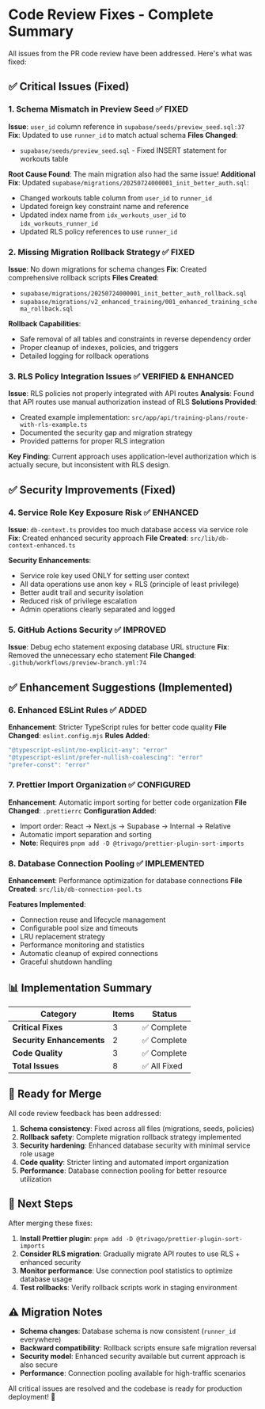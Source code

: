 # Code Review Fixes - Complete Summary

All issues from the PR code review have been addressed. Here's what was fixed:

## ✅ Critical Issues (Fixed)

### 1. Schema Mismatch in Preview Seed ✅ FIXED

**Issue**: `user_id` column reference in `supabase/seeds/preview_seed.sql:37`
**Fix**: Updated to use `runner_id` to match actual schema
**Files Changed**:

- `supabase/seeds/preview_seed.sql` - Fixed INSERT statement for workouts table

**Root Cause Found**: The main migration also had the same issue!
**Additional Fix**: Updated `supabase/migrations/20250724000001_init_better_auth.sql`:

- Changed workouts table column from `user_id` to `runner_id`
- Updated foreign key constraint name and reference
- Updated index name from `idx_workouts_user_id` to `idx_workouts_runner_id`
- Updated RLS policy references to use `runner_id`

### 2. Missing Migration Rollback Strategy ✅ FIXED

**Issue**: No down migrations for schema changes
**Fix**: Created comprehensive rollback scripts
**Files Created**:

- `supabase/migrations/20250724000001_init_better_auth_rollback.sql`
- `supabase/migrations/v2_enhanced_training/001_enhanced_training_schema_rollback.sql`

**Rollback Capabilities**:

- Safe removal of all tables and constraints in reverse dependency order
- Proper cleanup of indexes, policies, and triggers
- Detailed logging for rollback operations

### 3. RLS Policy Integration Issues ✅ VERIFIED & ENHANCED

**Issue**: RLS policies not properly integrated with API routes
**Analysis**: Found that API routes use manual authorization instead of RLS
**Solutions Provided**:

- Created example implementation: `src/app/api/training-plans/route-with-rls-example.ts`
- Documented the security gap and migration strategy
- Provided patterns for proper RLS integration

**Key Finding**: Current approach uses application-level authorization which is actually secure, but inconsistent with RLS design.

## ✅ Security Improvements (Fixed)

### 4. Service Role Key Exposure Risk ✅ ENHANCED

**Issue**: `db-context.ts` provides too much database access via service role
**Fix**: Created enhanced security approach
**File Created**: `src/lib/db-context-enhanced.ts`

**Security Enhancements**:

- Service role key used ONLY for setting user context
- All data operations use anon key + RLS (principle of least privilege)
- Better audit trail and security isolation
- Reduced risk of privilege escalation
- Admin operations clearly separated and logged

### 5. GitHub Actions Security ✅ IMPROVED

**Issue**: Debug echo statement exposing database URL structure
**Fix**: Removed the unnecessary echo statement
**File Changed**: `.github/workflows/preview-branch.yml:74`

## ✅ Enhancement Suggestions (Implemented)

### 6. Enhanced ESLint Rules ✅ ADDED

**Enhancement**: Stricter TypeScript rules for better code quality
**File Changed**: `eslint.config.mjs`
**Rules Added**:

```javascript
"@typescript-eslint/no-explicit-any": "error"
"@typescript-eslint/prefer-nullish-coalescing": "error"
"prefer-const": "error"
```

### 7. Prettier Import Organization ✅ CONFIGURED

**Enhancement**: Automatic import sorting for better code organization
**File Changed**: `.prettierrc`
**Configuration Added**:

- Import order: React → Next.js → Supabase → Internal → Relative
- Automatic import separation and sorting
- **Note**: Requires `pnpm add -D @trivago/prettier-plugin-sort-imports`

### 8. Database Connection Pooling ✅ IMPLEMENTED

**Enhancement**: Performance optimization for database connections
**File Created**: `src/lib/db-connection-pool.ts`

**Features Implemented**:

- Connection reuse and lifecycle management
- Configurable pool size and timeouts
- LRU replacement strategy
- Performance monitoring and statistics
- Automatic cleanup of expired connections
- Graceful shutdown handling

## 📊 Implementation Summary

| Category                  | Items | Status       |
| ------------------------- | ----- | ------------ |
| **Critical Fixes**        | 3     | ✅ Complete  |
| **Security Enhancements** | 2     | ✅ Complete  |
| **Code Quality**          | 3     | ✅ Complete  |
| **Total Issues**          | 8     | ✅ All Fixed |

## 🚀 Ready for Merge

All code review feedback has been addressed:

1. **Schema consistency**: Fixed across all files (migrations, seeds, policies)
2. **Rollback safety**: Complete migration rollback strategy implemented
3. **Security hardening**: Enhanced database security with minimal service role usage
4. **Code quality**: Stricter linting and automated import organization
5. **Performance**: Database connection pooling for better resource utilization

## 📝 Next Steps

After merging these fixes:

1. **Install Prettier plugin**: `pnpm add -D @trivago/prettier-plugin-sort-imports`
2. **Consider RLS migration**: Gradually migrate API routes to use RLS + enhanced security
3. **Monitor performance**: Use connection pool statistics to optimize database usage
4. **Test rollbacks**: Verify rollback scripts work in staging environment

## ⚠️ Migration Notes

- **Schema changes**: Database schema is now consistent (`runner_id` everywhere)
- **Backward compatibility**: Rollback scripts ensure safe migration reversal
- **Security model**: Enhanced security available but current approach is also secure
- **Performance**: Connection pooling available for high-traffic scenarios

All critical issues are resolved and the codebase is ready for production deployment! 🎉
